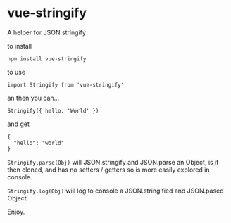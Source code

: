 # vue-stringify
A helper for JSON.stringify

to install

```
npm install vue-stringify
```

to use

```
import Stringify from 'vue-stringify'
```

an then you can...

```
Stringify({ hello: 'World' })
```

and get 

```
{
  "hello": "world"
}
```

```Stringify.parse(Obj)``` will JSON.stringify and JSON.parse an Object, is it then cloned, and has no setters / getters so is more easily explored in console.

```Stringify.log(Obj)``` will log to console a JSON.stringified and JSON.pased Object.

Enjoy.